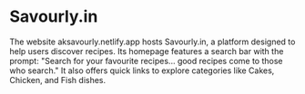 # Savourly.in
The website aksavourly.netlify.app hosts Savourly.in, a platform designed to help users discover recipes. Its homepage features a search bar with the prompt: "Search for your favourite recipes... good recipes come to those who search." It also offers quick links to explore categories like Cakes, Chicken, and Fish dishes.
